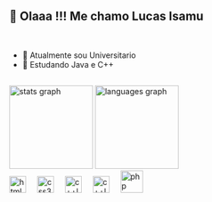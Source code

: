 ## 🤴 Olaaa !!! Me chamo Lucas Isamu 
<br>

- 🔭 Atualmente sou Universitario
- 🌱 Estudando Java e C++
##

<div align="left">
  <img src="https://github-readme-stats.vercel.app/api?username=LucasIsamuM&hide_title=false&hide_rank=false&show_icons=true&include_all_commits=true&count_private=true&disable_animations=false&theme=dark&locale=en&hide_border=false" height="150" alt="stats graph"  />
  <img src="https://github-readme-stats.vercel.app/api/top-langs?username=LucasIsamuM&locale=en&hide_title=false&layout=compact&card_width=320&langs_count=5&theme=dark&hide_border=false" height="150" alt="languages graph"  />
</div>

<div align="left">
  <img src="https://cdn.jsdelivr.net/gh/devicons/devicon/icons/html5/html5-original.svg" height="30" alt="html5 logo"  />
  <img width="12" />
  <img src="https://cdn.jsdelivr.net/gh/devicons/devicon/icons/css3/css3-original.svg" height="30" alt="css3 logo"  />
  <img width="12" />
  <img src="https://cdn.jsdelivr.net/gh/devicons/devicon@latest/icons/cplusplus/cplusplus-original.svg" height="30" alt="c++logo"/>
  <img width="12" />
  <img src="https://cdn.jsdelivr.net/gh/devicons/devicon@latest/icons/java/java-original.svg" height="30" alt="c++logo"/>
  <img width="12" /> 
  <img src="https://cdn.jsdelivr.net/gh/devicons/devicon@latest/icons/php/php-original.svg" height="40" alt="php" />
  <img width="12" />             
</div>







